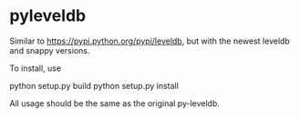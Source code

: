 pyleveldb
=========

Similar to https://pypi.python.org/pypi/leveldb, but with the newest leveldb and snappy versions.

To install, use

python setup.py build
python setup.py install

All usage should be the same as the original py-leveldb.
